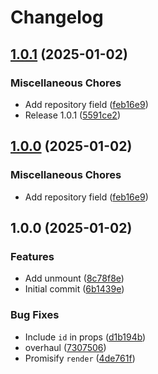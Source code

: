 # Changelog

## [1.0.1](https://github.com/ookkoouu/react-webext-menu/compare/v1.0.0...v1.0.1) (2025-01-02)


### Miscellaneous Chores

* Add repository field ([feb16e9](https://github.com/ookkoouu/react-webext-menu/commit/feb16e98c039b93c119ccf8356f48ac41b470c08))
* Release 1.0.1 ([5591ce2](https://github.com/ookkoouu/react-webext-menu/commit/5591ce24d493a4c9d3bbd62342a27844cf900541))

## [1.0.0](https://github.com/ookkoouu/react-webext-menu/compare/v1.0.0...v1.0.0) (2025-01-02)


### Miscellaneous Chores

* Add repository field ([feb16e9](https://github.com/ookkoouu/react-webext-menu/commit/feb16e98c039b93c119ccf8356f48ac41b470c08))

## 1.0.0 (2025-01-02)


### Features

* Add unmount ([8c78f8e](https://github.com/ookkoouu/react-webext-menu/commit/8c78f8ed871e85ac579e5937cecbd01348aaffd0))
* Initial commit ([6b1439e](https://github.com/ookkoouu/react-webext-menu/commit/6b1439e5c5dadef5edda09d7e27de8355925c09c))


### Bug Fixes

* Include `id` in props ([d1b194b](https://github.com/ookkoouu/react-webext-menu/commit/d1b194bc294501f913a5f9147d379f32b0eb0f4b))
* overhaul ([7307506](https://github.com/ookkoouu/react-webext-menu/commit/7307506ddff64fb748aac9df44de7c7fc4c4125f))
* Promisify `render` ([4de761f](https://github.com/ookkoouu/react-webext-menu/commit/4de761f78fc70c3bff778e4f2da6a7fa7624d01a))
